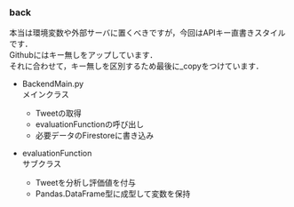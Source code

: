 ### back
本当は環境変数や外部サーバに置くべきですが，今回はAPIキー直書きスタイルです．<br>
Githubにはキー無しをアップしています．<br>
それに合わせて，キー無しを区別するため最後に_copyをつけています．<br>

- BackendMain.py<br>
メインクラス
  * Tweetの取得
  * evaluationFunctionの呼び出し
  * 必要データのFirestoreに書き込み

- evaluationFunction<br>
サブクラス
  * Tweetを分析し評価値を付与
  * Pandas.DataFrame型に成型して変数を保持
